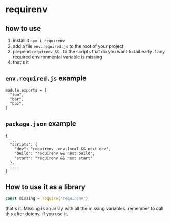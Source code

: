 # requirenv

## how to use

1. install it `npm i requirenv`
2. add a file `env.required.js` to the root of your project
3. prepend `requirenv && ` to the scripts that do you want to fail early if any required environmental variable is missing
4. that's it

## `env.required.js` example

```
module.exports = [
  "foo",
  "bar",
  "baz",
]
```

## `package.json` example

```
{
  ...
  "scripts": {
    "dev": "requirenv .env.local && next dev",
    "build": "requirenv && next build",
    "start": "requirenv && next start"
  },
  ....
}

```

## How to use it as a library

```javascript
const missing = require('requirenv')

```

that's it. Missing is an array with all the missing variables.
remember to call this after dotenv, if you use it.
